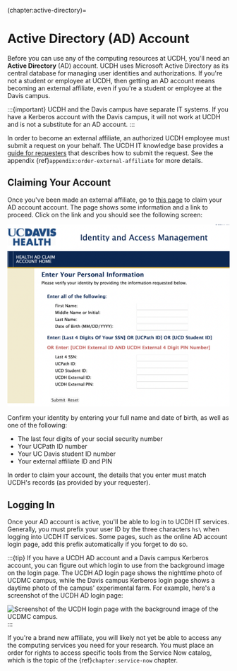 (chapter:active-directory)=
# Active Directory (AD) Account

Before you can use any of the computing resources at UCDH, you'll need an
**Active Directory** (AD) account. UCDH uses Microsoft Active Directory as its
central database for managing user identities and authorizations. If you're not
a student or employee at UCDH, then getting an AD account means becoming an
external affiliate, even if you're a student or employee at the Davis campus.

:::{important}
UCDH and the Davis campus have separate IT systems. If you have a Kerberos
account with the Davis campus, it will not work at UCDH and is not a substitute
for an AD account.
:::

<!-- FIXME: who's authorized to submit affiliate requests? -->

In order to become an external affiliate, an authorized UCDH employee must
submit a request on your behalf. The UCDH IT knowledge base provides a [guide
for requesters][ad-account-request] that describes how to submit the request.
See the appendix {ref}`appendix:order-external-affiliate` for more details.

[ad-account-request]: https://ucdh.service-now.com/itss?id=kb_article_view&sys_kb_id=b233d4161bfd5d501c9e4223cd4bcba5


## Claiming Your Account

Once you've been made an external affiliate, go to [this
page][claim-ad-account] to claim your AD account account. The page shows some
information and a link to proceed. Click on the link and you should see the
following screen:

[claim-ad-account]: https://hsiam.ucdavis.edu/selfservice/claimaccount

![Screenshot of the form that allows you to claim your Active Directory account](../img/claim-AD-account.png)

Confirm your identity by entering your full name and date of birth, as well as
one of the following:

- The last four digits of your social security number
- Your UCPath ID number
- Your UC Davis student ID number
- Your external affiliate ID and PIN

In order to claim your account, the details that you enter must match UCDH's
records (as provided by your requester).


## Logging In

Once your AD account is active, you'll be able to log in to UCDH IT services.
Generally, you must prefix your user ID by the three characters `hs\` when
logging into UCDH IT services. Some pages, such as the online AD account login
page, add this prefix automatically if you forget to do so.


:::{tip}
If you have a UCDH AD account and a Davis campus Kerberos account, you can
figure out which login to use from the background image on the login page. The
UCDH AD login page shows the nighttime photo of UCDMC campus, while the Davis
campus Kerberos login page shows a daytime photo of the campus' experimental
farm. For example, here's a screenshot of the UCDH AD login page:

![Screenshot of the UCDH login page with the background image of the UCDMC campus.](../img/ucdh-login.png)
:::

If you're a brand new affiliate, you will likely not yet be able to access any
the computing services you need for your research. You must place an order for
rights to access specific tools from the Service Now catalog, which is the
topic of the {ref}`chapter:service-now` chapter.
